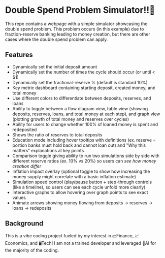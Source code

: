 # Double Spend Problem Simulator‼️🏧
This repo contains a webpage with a simple simulator showcasing the double spend problem. This problem occurs (in this example) due to fraction-reserve banking leading to money creation, but there are other cases where the double spend problem can apply.

## Features
- Dynamically set the initial deposit amount
- Dynamically set the number of times the cycle should occur (or until < $1)
- Dynamically set the fractional-reserve % (default is standard 10%)
- Key metric dashboard containing starting deposit, created money, and total money
- Use different colors to differentiate between deposits, reserves, and loans
- Ability to toggle between a flow diagram view, table view (showing deposits, reserves, loans, and total money at each step), and graph view (plotting growth of total money and reserves over cycles)
- Ability for users to change whether 100% of loaned money is spent and redeposited
- Shows the ratio of reserves to total deposits
- Education mode including hover tooltips with definitions (ex. reserve = portion banks must hold back and cannot loan out) and "Why this matters" explanations at key points
- Comparison toggle giving ability to run two simulations side by side with different reserve ratios (ex. 10% vs 20%) so users can *see how money creation differ*
- Inflation impact overlay (optional toggle to show how increasing the money supply might correlate with a basic inflation estimate)
- Simulation speed control (play/pause button + step-through controls (like a timeline), so users can see each cycle unfold more clearly)
- Interactive graphs to allow hovering over graph points to see exact values
- Animate arrows showing money flowing from deposits -> reserves -> loans -> redeposits


## Background
This is a vibe coding project fueled by my interest in 💵Finance, 📈Economics, and 🖥️Tech! I am not a trained developer and leveraged 🤖AI for the majority of the coding. 